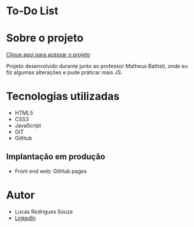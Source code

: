 # To-Do List

# Sobre o projeto

[Clique aqui para acessar o projeto](https://rodrigues14.github.io/to-do-list/)

Projeto desenvolvido durante junto ao professor Matheus Battisti, onde eu fiz algumas alterações e pude práticar mais JS.


# Tecnologias utilizadas

- HTML5
- CSS3
- JavaScript
- GIT
- GitHub

## Implantação em produção
- Front end web: GitHub pages

# Autor

- Lucas Rodrigues Souza
- [LinkedIn](https://www.linkedin.com/in/lucas-rodrigues-perfil/)
